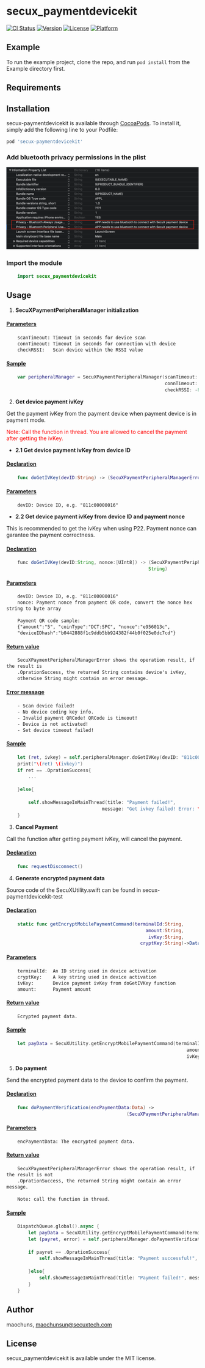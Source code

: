 # secux_paymentdevicekit

[![CI Status](https://img.shields.io/travis/maochuns/secux-paymentkit-v2.svg?style=flat)](https://travis-ci.org/maochuns/secux-paymentkit-v2)
[![Version](https://img.shields.io/cocoapods/v/secux-paymentdevicekit.svg?style=flat)](https://cocoapods.org/pods/secux-paymentdevicekit)
[![License](https://img.shields.io/cocoapods/l/secux-paymentkit-v2.svg?style=flat)](https://cocoapods.org/pods/secux-paymentkit-v2)
[![Platform](https://img.shields.io/cocoapods/p/secux-paymentkit-v2.svg?style=flat)](https://cocoapods.org/pods/secux-paymentkit-v2)

## Example

To run the example project, clone the repo, and run `pod install` from the Example directory first.

## Requirements

## Installation

secux-paymentdevicekit is available through [CocoaPods](https://cocoapods.org). To install it, simply add the following line to your Podfile:

```ruby
pod 'secux-paymentdevicekit'
```

### Add bluetooth privacy permissions in the plist

![Screenshot](Readme_PlistImg.png)

### Import the module

```swift 
    import secux_paymentdevicekit
```

## Usage

1. <b>SecuXPaymentPeripheralManager initialization</b>
#### <u>Parameters</u>
```
    scanTimeout: Timeout in seconds for device scan
    connTimeout: Timeout in seconds for connection with device
    checkRSSI:   Scan device within the RSSI value
```

#### <u>Sample</u>
```swift
    var peripheralManager = SecuXPaymentPeripheralManager(scanTimeout: 5, 
                                                          connTimeout: 30, 
                                                          checkRSSI: -80)
```


2. <b>Get device payment ivKey</b>

Get the payment ivKey from the payment device when payment device is in payment mode.

<span style="color:red">Note: Call the function in thread. You are allowed to cancel the payment after getting the ivKey.</span>

* <b>2.1 Get device payment ivKey from device ID</b>

#### <u>Declaration</u>
```swift
    func doGetIVKey(devID:String) -> (SecuXPaymentPeripheralManagerError, String)
```

#### <u>Parameters</u>
```
    devID: Device ID, e.g. "811c00000016"
```
* <b>2.2 Get device payment ivKey from device ID and payment nonce</b>

This is recommended to get the ivKey when using P22. Payment nonce can garantee the payment correctness.

#### <u>Declaration</u>
```java
    func doGetIVKey(devID:String, nonce:[UInt8]) -> (SecuXPaymentPeripheralManagerError, 
                                                    String)
```

#### <u>Parameters</u>
```
    devID: Device ID, e.g. "811c00000016"
    nonce: Payment nonce from payment QR code, convert the nonce hex string to byte array

    Payment QR code sample:
    {"amount":"5", "coinType":"DCT:SPC", "nonce":"e956013c", 
    "deviceIDhash":"b0442888f1c9ddb5bb924382f44b0f025e0dc7cd"}
```

#### <u>Return value</u>
```
    SecuXPaymentPeripheralManagerError shows the operation result, if the result is  
    .OprationSuccess, the returned String contains device's ivKey, 
    otherwise String might contain an error message.  
```

#### <u>Error message</u>
```
    - Scan device failed!
    - No device coding key info.
    - Invalid payment QRCode! QRCode is timeout!
    - Device is not activated!
    - Set device timeout failed!
```

#### <u>Sample</u>
```swift
    let (ret, ivkey) = self.peripheralManager.doGetIVKey(devID: "811c00000016")
    print("\(ret) \(ivkey)")
    if ret == .OprationSuccess{
        ...

    }else{
        
        self.showMessageInMainThread(title: "Payment failed!", 
                                   message: "Get ivkey failed! Error: \(ivkey)")
    }
```

3. <b>Cancel Payment</b>

Call the function after getting payment ivKey, will cancel the payment.

#### <u>Declaration</u>
```swift
    func requestDisconnect()
```

4. <b>Generate encrypted payment data</b>

Source code of the SecuXUtility.swift can be found in secux-paymentdevicekit-test

#### <u>Declaration</u>
```swift
    static func getEncryptMobilePaymentCommand(terminalId:String, 
                                                   amount:String, 
                                                    ivKey:String, 
                                                 cryptKey:String)->Data?
```

#### <u>Parameters</u>
```
    terminalId:  An ID string used in device activation 
    cryptKey:    A key string used in device activation
    ivKey:       Device payment ivKey from doGetIVKey function
    amount:      Payment amount
```

#### <u>Return value</u>
```
    Ecrypted payment data.
```

#### <u>Sample</u>
```swift
    let payData = SecuXUtility.getEncryptMobilePaymentCommand(terminalId: "gkn3p0ec", 
                                                                  amount: "200", 
                                                                  ivKey: ivkey, cryptKey: pKey)
```

5. <b>Do payment</b>

Send the encrypted payment data to the device to confirm the payment.
#### <u>Declaration</u>
```swift
    func doPaymentVerification(encPaymentData:Data) ->  
                                            (SecuXPaymentPeripheralManagerError, String)
```

#### <u>Parameters</u>
```
    encPaymentData: The encrypted payment data.
```

#### <u>Return value</u>
```
    SecuXPaymentPeripheralManagerError shows the operation result, if the result is not 
    .OprationSuccess, the returned String might contain an error message.  

    Note: call the function in thread.
```

#### <u>Sample</u>
```swift
    DispatchQueue.global().async {
        let payData = SecuXUtility.getEncryptMobilePaymentCommand(terminalId: self.terminalID, amount: "2", ivKey: ivkey, cryptKey: self.paymentKey)
        let (payret, error) = self.peripheralManager.doPaymentVerification(encPaymentData: payData!)
        
        if payret == .OprationSuccess{
            self.showMessageInMainThread(title: "Payment successful!", message: "")
            
        }else{
            self.showMessageInMainThread(title: "Payment failed!", message: "Error: \(error)")
        }
    }
```

## Author

maochuns, maochunsun@secuxtech.com

## License

secux_paymentdevicekit is available under the MIT license. 

